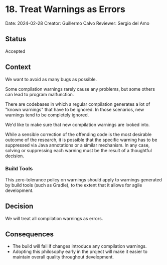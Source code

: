 # 18. Treat Warnings as Errors

Date: 2024-02-28
Creator: Guillermo Calvo
Reviewer: Sergio del Amo

## Status

Accepted


## Context

We want to avoid as many bugs as possible.

Some compilation warnings rarely cause any problems, but some others can lead to program malfunction.

There are codebases in which a regular compilation generates a lot of "known warnings" that have to be ignored.
In those scenarios, new warnings tend to be completely ignored.

We'd like to make sure that new compilation warnings are looked into.

While a sensible correction of the offending code is the most desirable outcome of the research,
it is possible that the specific warning has to be suppressed via Java annotations or a similar mechanism.
In any case, solving or suppressing each warning must be the result of a thoughtful decision.

### Build Tools

This zero-tolerance policy on warnings should apply to warnings generated by build tools (such as Gradle), to the extent
that it allows for agile development.


## Decision

We will treat all compilation warnings as errors.


## Consequences

- The build will fail if changes introduce any compilation warnings.
- Adopting this philosophy early in the project will make it easier to maintain overall quality throughout development.
